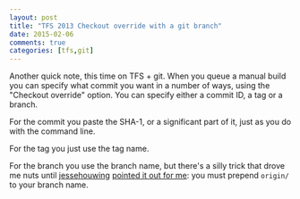 ```yaml
---
layout: post
title: "TFS 2013 Checkout override with a git branch"
date: 2015-02-06
comments: true
categories: [tfs,git]
---
```

Another quick note, this time on TFS + git. When you queue a manual build you can specify what commit you want in a number of ways, using the "Checkout override" option. You can specify either a commit ID, a tag or a branch.

For the commit you paste the SHA-1, or a significant part of it, just as you do with the command line.

For the tag you just use the tag name.

For the branch you use the branch name, but there's a silly trick that drove me nuts until [jessehouwing](http://stackoverflow.com/users/736079/jessehouwing) [pointed it out for me](http://stackoverflow.com/questions/21409192/queue-build-for-non-default-branch-with-git-and-vs/21409699?noredirect=1#comment45059423_21409699): you must prepend `origin/` to your branch name.
